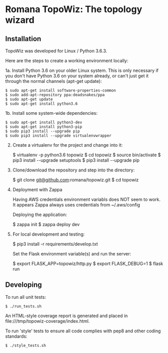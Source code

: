 # Romana TopoWiz: The topology wizard

## Installation

TopoWiz was developed for Linux / Python 3.6.3.

Here are the steps to create a working environment locally:

1a. Install Python 3.6 on your older Linux system. This is only necessary if
    you don't have Python 3.6 on your system already, or can't just get it
    through the normal channels (apt-get update):

    $ sudo apt-get install software-properties-common
    $ sudo add-apt-repository ppa:deadsnakes/ppa
    $ sudo apt-get update
    $ sudo apt-get install python3.6

1b. Install some system-wide dependencies:

    $ sudo apt-get install python3-dev
    $ sudo apt-get install python3-pip
    $ sudo pip3 install --upgrade pip
    $ sudo pip3 install --upgrade virtualenvwrapper

2. Create a virtualenv for the project and change into it:

    $ virtualenv -p python3.6 topowiz
    $ cd topowiz
    $ source bin/activate
    $ pip3 install --upgrade setuptools
    $ pip3 install --upgrade pip

3. Clone/download the repository and step into the directory:

    $ git clone git@github.com:romana/topowiz.git
    $ cd topowiz

4. Deployment with Zappa

   Having AWS credentials environment variabls does NOT seem to work. It
   appears Zappa always uses credentials from ~/.aws/config

   Deploying the application:

    $ zappa init
    $ zappa deploy dev

5. For local development and testing:

    $ pip3 install -r requirements/develop.txt

    Set the Flask environment variable(s) and run the server:

    $ export FLASK_APP=topowiz/http.py
    $ export FLASK_DEBUG=1
    $ flask run


Developing
----------
To run all unit tests:

    $ ./run_tests.sh

An HTML-style coverage report is generated and placed in
file:///tmp/topowiz-coverage/index.html.

To run 'style' tests to ensure all code complies with pep8 and other coding
standards:

    $ ./style_tests.sh
